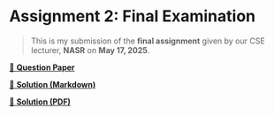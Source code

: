 # Assignment 2: Final Examination

> This is my submission of the **final assignment** given by our CSE lecturer, **NASR** on **May 17, 2025**.

[📄 **Question Paper**](./tasks.pdf)

[📌 **Solution (Markdown)**](./solution.md)

[📌 **Solution (PDF)**](./solution.pdf)
